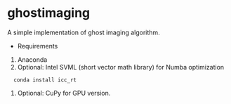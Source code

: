 # ghostimaging

A simple implementation of ghost imaging algorithm.

- Requirements
1. Anaconda
2. Optional: Intel SVML (short vector math library) for Numba optimization 
```
  conda install icc_rt
```
1. Optional: CuPy for GPU version.

